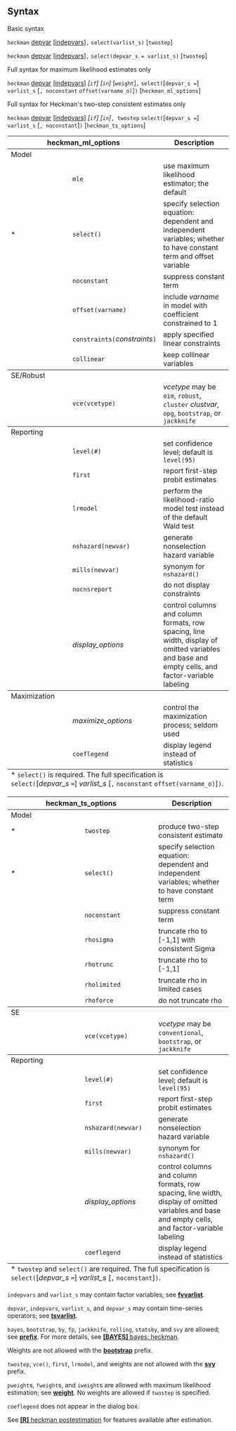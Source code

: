## Syntax

Basic syntax

`heckman`
[depvar](http://www.stata.com/help.cgi?depvar)
\[[indepvars](http://www.stata.com/help.cgi?indepvars)\]`,`
`select(varlist_s)` \[`twostep`\]

`heckman`
[depvar](http://www.stata.com/help.cgi?depvar)
\[[indepvars](http://www.stata.com/help.cgi?indepvars)\]`,`
`select(depvar_s = varlist_s)` \[`twostep`\]

Full syntax for maximum likelihood estimates only

`heckman`
[depvar](http://www.stata.com/help.cgi?depvar)
\[[indepvars](http://www.stata.com/help.cgi?indepvars)\]
_\[`if`\] \[`in`\]_ \[`weight`\]`,`
`select(`\[`depvar_s =`\] `varlist_s` \[`, noconstant`
`offset(varname_o)`\]`)` \[`heckman_ml_options`\]

Full syntax for Heckman's two-step consistent estimates only

`heckman`
[depvar](http://www.stata.com/help.cgi?depvar)
\[[indepvars](http://www.stata.com/help.cgi?indepvars)\]
_\[`if`\] \[`in`\]_`, twostep`
`select(`\[`depvar_s =`\] `varlist_s` \[`, noconstant`\]`)`
\[`heckman_ts_options`\]

<table id="heckman_ml_options" class="syntab">
<colgroup>
<col style="width: 33%" />
<col style="width: 33%" />
<col style="width: 33%" />
</colgroup>
<thead>
<tr class="header">
<th colspan="2">heckman_ml_options</th>
<th>Description</th>
</tr>
</thead>
<tbody>
<tr class="odd section">
<td colspan="3">Model</td>
</tr>
<tr class="even">
<td class="normal"></td>
<td><code class="command" data-options="ml">mle</code></td>
<td>use maximum likelihood estimator; the default</td>
</tr>
<tr class="odd" style="has_footnote">
<td>*</td>
<td><code class="command" data-options="sel">select()</code></td>
<td>specify selection equation: dependent and independent variables; whether to have constant term and offset variable</td>
</tr>
<tr class="even">
<td class="normal"></td>
<td><code class="command" data-options="nocons">noconstant</code></td>
<td>suppress constant term</td>
</tr>
<tr class="odd">
<td class="normal"></td>
<td><code class="command" data-options="off">offset(varname)</code></td>
<td>include <var class="command">varname</var> in model with coefficient constrained to 1</td>
</tr>
<tr class="even">
<td class="normal"></td>
<td><code class="command">constraints(</code><var class="command">constraints</var><code class="command">)</code></td>
<td>apply specified linear constraints</td>
</tr>
<tr class="odd">
<td class="normal"></td>
<td><code class="command" data-options="col">collinear</code></td>
<td>keep collinear variables</td>
</tr>
</tbody>
<tbody>
<tr class="odd section">
<td colspan="3">SE/Robust</td>
</tr>
<tr class="even">
<td class="normal"></td>
<td><code class="command" data-options="vce(vcetype)">vce(vcetype)</code></td>
<td><var class="command">vcetype</var> may be <code class="command" data-options="oim">oim</code>, <code class="command" data-options="r">robust</code>, <code class="command" data-options="cl">cluster</code> <var class="command">clustvar</var>, <code class="command">opg</code>, <code class="command" data-options="boot">bootstrap</code>, or <code class="command" data-options="jack">jackknife</code></td>
</tr>
</tbody>
<tbody>
<tr class="odd section">
<td colspan="3">Reporting</td>
</tr>
<tr class="even">
<td class="normal"></td>
<td><code class="command" data-options="l">level(#)</code></td>
<td>set confidence level; default is <code class="command">level(95)</code></td>
</tr>
<tr class="odd">
<td class="normal"></td>
<td><code class="command" data-options="fir">first</code></td>
<td>report first-step probit estimates</td>
</tr>
<tr class="even">
<td class="normal"></td>
<td><code class="command" data-options="lrmodel">lrmodel</code></td>
<td>perform the likelihood-ratio model test instead of the default Wald test</td>
</tr>
<tr class="odd">
<td class="normal"></td>
<td><code class="command" data-options="ns">nshazard(newvar)</code></td>
<td>generate nonselection hazard variable</td>
</tr>
<tr class="even">
<td class="normal"></td>
<td><code class="command" data-options="m">mills(newvar)</code></td>
<td>synonym for <code class="command" data-options="nshazard()">nshazard()</code></td>
</tr>
<tr class="odd">
<td class="normal"></td>
<td><code class="command" data-options="nocnsr">nocnsreport</code></td>
<td>do not display constraints</td>
</tr>
<tr class="even">
<td class="normal"></td>
<td><var class="command">display_options</var></td>
<td>control columns and column formats, row spacing, line width, display of omitted variables and base and empty cells, and factor-variable labeling</td>
</tr>
</tbody>
<tbody>
<tr class="odd section">
<td colspan="3">Maximization</td>
</tr>
<tr class="even">
<td class="normal"></td>
<td><var class="command">maximize_options</var></td>
<td>control the maximization process; seldom used</td>
</tr>
<tr class="odd">
<td class="normal"></td>
<td><code class="command" data-options="coefl">coeflegend</code></td>
<td>display legend instead of statistics</td>
</tr>
</tbody><tfoot>
<tr class="odd footnote">
<td colspan="3">* <code class="command" data-options="select()">select()</code> is required. The full specification is<br />
<code class="command" data-options="sel">select</code><code class="command">(</code>[<var class="command">depvar_s</var> <code class="command">=</code>] <var class="command">varlist_s</var> [<code class="command">,</code> <code class="command" data-options="nocons">noconstant</code> <code class="command" data-options="off">offset(varname_o)</code>]<code class="command">)</code>.</td>
</tr>
</tfoot>

</table>

<table id="heckman_ts_options" class="syntab">
<colgroup>
<col style="width: 33%" />
<col style="width: 33%" />
<col style="width: 33%" />
</colgroup>
<thead>
<tr class="header">
<th colspan="2">heckman_ts_options</th>
<th>Description</th>
</tr>
</thead>
<tbody>
<tr class="odd section">
<td colspan="3">Model</td>
</tr>
<tr class="even" style="has_footnote">
<td>*</td>
<td><code class="command" data-options="two">twostep</code></td>
<td>produce two-step consistent estimate</td>
</tr>
<tr class="odd" style="has_footnote">
<td>*</td>
<td><code class="command" data-options="sel">select()</code></td>
<td>specify selection equation: dependent and independent variables; whether to have constant term</td>
</tr>
<tr class="even">
<td class="normal"></td>
<td><code class="command" data-options="nocons">noconstant</code></td>
<td>suppress constant term</td>
</tr>
<tr class="odd">
<td class="normal"></td>
<td><code class="command" data-options="rhos">rhosigma</code></td>
<td>truncate rho to [-1,1] with consistent Sigma</td>
</tr>
<tr class="even">
<td class="normal"></td>
<td><code class="command" data-options="rhot">rhotrunc</code></td>
<td>truncate rho to [-1,1]</td>
</tr>
<tr class="odd">
<td class="normal"></td>
<td><code class="command" data-options="rhol">rholimited</code></td>
<td>truncate rho in limited cases</td>
</tr>
<tr class="even">
<td class="normal"></td>
<td><code class="command" data-options="rhof">rhoforce</code></td>
<td>do not truncate rho</td>
</tr>
</tbody>
<tbody>
<tr class="odd section">
<td colspan="3">SE</td>
</tr>
<tr class="even">
<td class="normal"></td>
<td><code class="command" data-options="vce(vcetype)">vce(vcetype)</code></td>
<td><var class="command">vcetype</var> may be <code class="command" data-options="conventional">conventional</code>, <code class="command" data-options="boot">bootstrap</code>, or <code class="command" data-options="jack">jackknife</code></td>
</tr>
</tbody>
<tbody>
<tr class="odd section">
<td colspan="3">Reporting</td>
</tr>
<tr class="even">
<td class="normal"></td>
<td><code class="command" data-options="l">level(#)</code></td>
<td>set confidence level; default is <code class="command">level(95)</code></td>
</tr>
<tr class="odd">
<td class="normal"></td>
<td><code class="command" data-options="fir">first</code></td>
<td>report first-step probit estimates</td>
</tr>
<tr class="even">
<td class="normal"></td>
<td><code class="command" data-options="ns">nshazard(newvar)</code></td>
<td>generate nonselection hazard variable</td>
</tr>
<tr class="odd">
<td class="normal"></td>
<td><code class="command" data-options="m">mills(newvar)</code></td>
<td>synonym for <code class="command" data-options="nshazard()">nshazard()</code></td>
</tr>
<tr class="even">
<td class="normal"></td>
<td><var class="command">display_options</var></td>
<td>control columns and column formats, row spacing, line width, display of omitted variables and base and empty cells, and factor-variable labeling</td>
</tr>
<tr class="odd">
<td class="normal"></td>
<td><code class="command" data-options="coefl">coeflegend</code></td>
<td>display legend instead of statistics</td>
</tr>
</tbody><tfoot>
<tr class="even footnote">
<td colspan="3">* <code class="command" data-options="twostep">twostep</code> and <code class="command" data-options="select()">select()</code> are required. The full specification is<br />
<code class="command" data-options="sel">select</code><code class="command">(</code>[<var class="command">depvar_s</var> <code class="command">=</code>] <var class="command">varlist_s</var> [<code class="command">,</code> <code class="command" data-options="nocons">noconstant</code>]<code class="command">)</code>.</td>
</tr>
</tfoot>

</table>

`indepvars` and `varlist_s` may contain factor variables; see
[<strong>fvvarlist</strong>](http://www.stata.com/help.cgi?fvvarlist).

`depvar`, `indepvars`, `varlist_s`, and `depvar_s` may contain
time-series operators; see
[<strong>tsvarlist</strong>](http://www.stata.com/help.cgi?tsvarlist).

`bayes`, `bootstrap`, `by`, `fp`, `jackknife`, `rolling`, `statsby`, and
`svy` are allowed; see
[<strong>prefix</strong>](http://www.stata.com/help.cgi?prefix).
For more details, see
[<strong>[BAYES]</strong> bayes: heckman](http://www.stata.com/help.cgi?bayes_heckman).

Weights are not allowed with the
[<strong>bootstrap</strong>](http://www.stata.com/help.cgi?bootstrap)
prefix.

`twostep`, `vce()`, `first`, `lrmodel`, and weights are not allowed with
the
[<strong>svy</strong>](http://www.stata.com/help.cgi?svy)
prefix.

`pweight`s, `fweight`s, and `iweight`s are allowed with maximum
likelihood estimation; see
[<strong>weight</strong>](http://www.stata.com/help.cgi?weight).
No weights are allowed if `twostep` is specified.

`coeflegend` does not appear in the dialog box.

See
[<strong>[R]</strong> heckman postestimation](http://www.stata.com/help.cgi?heckman_postestimation)
for features available after estimation.

